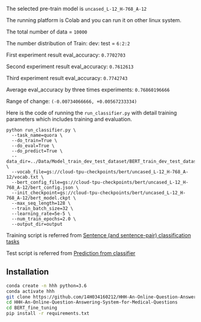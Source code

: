 The selected pre-train model is `uncased_L-12_H-768_A-12`

The running platform is Colab and you can run it on other linux system.

The total number of data = `10000`

The number distribution of Train: dev: test = `6:2:2`

First experiment result eval_accuracy: `0.7702703`

Second experiment result eval_accuracy: `0.7612613`

Third experiment result eval_accuracy: `0.7742743`

Average eval_accuracy by three times experiments: `0.76860196666`

Range of change: `(-0.00734066666, +0.00567233334)`

Here is the code of running the `run_classifier.py` with detail training parameters which includes training and evaluation.
```
python run_classifier.py \
  --task_name=quora \
  --do_train=True \
  --do_eval=True \
  --do_predict=True \
  --data_dir=../Data/Model_train_dev_test_dataset/BERT_train_dev_test_dataset/ \
  --vocab_file=gs://cloud-tpu-checkpoints/bert/uncased_L-12_H-768_A-12/vocab.txt \
  --bert_config_file=gs://cloud-tpu-checkpoints/bert/uncased_L-12_H-768_A-12/bert_config.json \
  --init_checkpoint=gs://cloud-tpu-checkpoints/bert/uncased_L-12_H-768_A-12/bert_model.ckpt \
  --max_seq_length=128 \
  --train_batch_size=32 \
  --learning_rate=5e-5 \
  --num_train_epochs=2.0 \
  --output_dir=output 
```

Training script is referred from [Sentence (and sentence-pair) classification tasks](https://github.com/google-research/bert#sentence-and-sentence-pair-classification-tasks)

Test script is referred from [Prediction from classifier](https://github.com/google-research/bert#prediction-from-classifier)


## Installation
~~~bash
conda create -n hhh python=3.6
conda activate hhh
git clone https://github.com/14H034160212/HHH-An-Online-Question-Answering-System-for-Medical-Questions.git
cd HHH-An-Online-Question-Answering-System-for-Medical-Questions
cd BERT_fine_tuning
pip install -r requirements.txt
~~~
